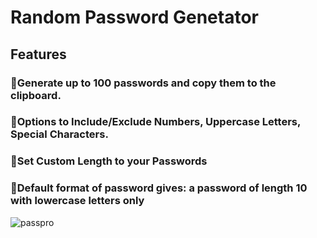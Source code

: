 # Random Password Genetator
## Features
### 🚩Generate up to 100 passwords and copy them to the clipboard.
### 🚩Options to Include/Exclude Numbers, Uppercase Letters, Special Characters.
### 🚩Set Custom Length to your Passwords
### 🚩Default format of password gives: a password of length 10 with lowercase letters only

![passpro](https://github.com/TanishqSehgal7/RandomPasswordGenerator/assets/43927740/d7714538-6f58-4beb-b1a0-a81e93b0d357)






